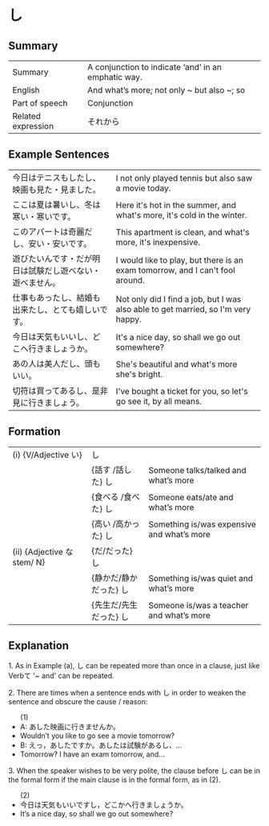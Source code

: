 # し

## Summary

<table><tr>   <td>Summary</td>   <td>A conjunction to indicate ‘and’ in an emphatic way.</td></tr><tr>   <td>English</td>   <td>And what’s more; not only ~ but also ~; so</td></tr><tr>   <td>Part of speech</td>   <td>Conjunction</td></tr><tr>   <td>Related expression</td>   <td>それから</td></tr></table>

## Example Sentences

<table><tr>   <td>今日はテニスもしたし、映画も見た・見ました。</td>   <td>I not only played tennis but also saw a movie today.</td></tr><tr>   <td>ここは夏は暑いし、冬は寒い・寒いです。</td>   <td>Here it's hot in the summer, and what's more, it's cold in the winter.</td></tr><tr>   <td>このアパートは奇麗だし、安い・安いです。</td>   <td>This apartment is clean, and what's more, it's inexpensive.</td></tr><tr>   <td>遊びたいんです・だが明日は試験だし遊べない・遊べません。</td>   <td>I would like to play, but there is an exam tomorrow, and I can't fool around.</td></tr><tr>   <td>仕事もあったし、結婚も出来たし、とても嬉しいです。</td>   <td>Not only did I find a job, but I was also able to get married, so I'm very happy.</td></tr><tr>   <td>今日は天気もいいし、どこへ行きましょうか。</td>   <td>It's a nice day, so shall we go out somewhere?</td></tr><tr>   <td>あの人は美人だし、頭もいい。</td>   <td>She's beautiful and what's more she's bright.</td></tr><tr>   <td>切符は買ってあるし、是非見に行きましょう。</td>   <td>I've bought a ticket for you, so let's go see it, by all means.</td></tr></table>

## Formation

<table class="table"> <tbody><tr class="tr head"> <td class="td"><span class="numbers">(i)</span> <span> <span class="bold">{V/Adjective い}</span></span></td> <td class="td"><span class="concept">し</span> </td> <td class="td"><span>&nbsp;</span></td> </tr> <tr class="tr"> <td class="td"><span>&nbsp;</span></td> <td class="td"><span>{話す /話した} <span class="concept">し</span></span></td> <td class="td"><span>Someone    talks/talked and what’s more</span></td> </tr> <tr class="tr"> <td class="td"><span>&nbsp;</span></td> <td class="td"><span>{食べる /食べた} <span class="concept">し</span></span></td> <td class="td"><span>Someone    eats/ate and what’s more</span></td> </tr> <tr class="tr"> <td class="td"><span>&nbsp;</span></td> <td class="td"><span>{高い /高かった} <span class="concept">し</span></span></td> <td class="td"><span>Something    is/was expensive and what’s more</span></td> </tr> <tr class="tr head"> <td class="td"><span class="numbers">(ii)</span> <span> <span class="bold">{Adjective な stem/   N}</span></span></td> <td class="td"><span>{<span class="concept">だ</span>/<span class="concept">だった</span>} <span class="concept">し</span></span></td> <td class="td"><span>&nbsp;</span></td> </tr> <tr class="tr"> <td class="td"><span>&nbsp;</span></td> <td class="td"><span>{静か<span class="concept">だ</span>/静か<span class="concept">だった</span>} <span class="concept">し</span></span></td> <td class="td"><span>Something    is/was quiet and what’s more</span></td> </tr> <tr class="tr"> <td class="td"><span>&nbsp;</span></td> <td class="td"><span>{先生<span class="concept">だ</span>/先生<span class="concept">だった</span>} <span class="concept">し</span></span></td> <td class="td"><span>Someone    is/was a teacher and what’s more</span></td> </tr></tbody></table>

## Explanation

<p>1. As in Example (a), <span class="cloze">し</span> can be repeated more than once in a clause, just like Verbて '~ and' can be repeated.</p>  <p>2. There are times when a sentence ends with <span class="cloze">し</span> in order to weaken the sentence and obscure the cause / reason:</p>  <ul>(1) <li>A: あした映画に行きませんか。</li> <li>Wouldn’t you like to go see a movie tomorrow?</li> <div class="divide"></div> <li>B: えっ，あしたですか。あしたは試験がある<span class="cloze">し</span>、…</li> <li>Tomorrow? I have an exam tomorrow, and...</li> </ul>  <p>3. When the speaker wishes to be very polite, the clause before <span class="cloze">し</span> can be in the formal form if the main clause is in the formal form, as in (2).</p>  <ul>(2) <li>今日は天気もいいです<span class="cloze">し</span>，どこかへ行きましょうか。</li> <li>It’s a nice day, so shall we go out somewhere?</li> </ul>

